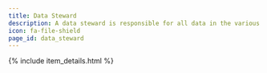 ```yaml
---
title: Data Steward
description: A data steward is responsible for all data in the various data life cycle stages. In this context, RO-crate may be a solution at various stages of the data life cycle.
icon: fa-file-shield
page_id: data_steward
---
```

{% include item_details.html %}